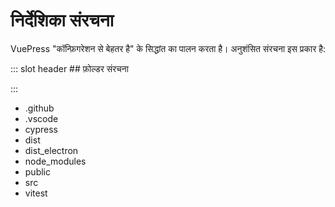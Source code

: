 # निर्देशिका संरचना
VuePress "कॉन्फ़िगरेशन से बेहतर है" के सिद्धांत का पालन करता है। अनुशंसित संरचना इस प्रकार है:
<!-- 
<img width="400px" src="/directory.png" /> -->

<Content slot-key="header"/>
::: slot header
## फ़ोल्डर संरचना


:::
<!-- - [.github](github) -->
- .github
- .vscode
- cypress
- dist
- dist_electron
- node_modules
- public
- src
- vitest
